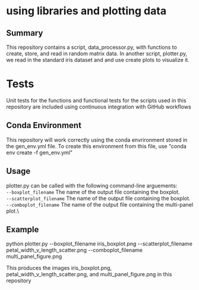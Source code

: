 # using libraries and plotting data

## Summary

This repository contains a script, data_processor.py, with functions to create, store, and read in random matrix data. In another script, plotter.py, we read in the standard iris dataset and and use create plots to visualize it.

# Tests

Unit tests for the functions and functional tests for the scripts used in this repository are included using continuous integration with GitHub workflows

## Conda Environment

This repository will work correctly using the conda envrironment stored in the
gen_env.yml file. To create this environment from this file, use 
"conda env create -f gen_env.yml"

## Usage

plotter.py can be called with the following command-line arguements:\
`--boxplot_filename` The name of the output file containing the boxplot.\
`--scatterplot_filename` The name of the output file containing the boxplot.\
`--comboplot_filename` The name of the output file containing the multi-panel plot.\

## Example

python plotter.py 
    --boxplot_filename iris_boxplot.png 
    --scatterplot_filename petal_width_v_length_scatter.png 
    --comboplot_filename multi_panel_figure.png

This produces the images iris_boxplot.png, petal_width_v_length_scatter.png, and multi_panel_figure.png in this repository


